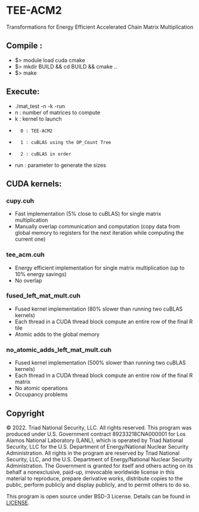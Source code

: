 # TEE-ACM2
Transformations for Energy Efficient Accelerated Chain Matrix Multiplication

## Compile :
* $> module load cuda cmake 
* $> mkdir BUILD && cd BUILD && cmake ..
* $> make

## Execute:
* ./mat_test -n -k -run
* n : number of matrices to compute
* k : kernel to launch
*       0 : TEE-ACM2
*       1 : cuBLAS using the OP_Count Tree
*       2 : cuBLAS in order
* run : parameter to generate the sizes

## CUDA kernels:
### cupy.cuh
* Fast implementation (5% close to cuBLAS) for single matrix multiplication
* Manually overlap communication and computation (copy data from global memory to registers for the next iteration while computing the current one)
### tee_acm.cuh
* Energy efficient implementation for single matrix multiplication (up to 10% energy savings)
* No overlap
### fused_left_mat_mult.cuh
* Fused kernel implementation (80% slower than running two cuBLAS kernels)
* Each thread in a CUDA thread block compute an entire row of the final R tile
* Atomic adds to the global memory
### no_atomic_adds_left_mat_mult.cuh
* Fused kernel implementation (500% slower than running two cuBLAS kernels)
* Each thread in a CUDA thread block compute an entire row of the final R matrix 
* No atomic operations
* Occupancy problems

## Copyright

© 2022. Triad National Security, LLC. All rights reserved.
This program was produced under U.S. Government contract 89233218CNA000001 for Los Alamos
National Laboratory (LANL), which is operated by Triad National Security, LLC for the U.S.
Department of Energy/National Nuclear Security Administration. All rights in the program are
reserved by Triad National Security, LLC, and the U.S. Department of Energy/National Nuclear
Security Administration. The Government is granted for itself and others acting on its behalf a
nonexclusive, paid-up, irrevocable worldwide license in this material to reproduce, prepare
derivative works, distribute copies to the public, perform publicly and display publicly, and to permit
others to do so.

This program is open source under BSD-3 License. Details can be found in [LICENSE](https://github.com/lanl/TEE-ACM2/blob/main/LICENSE).
